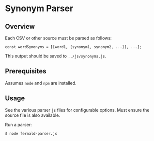 # Synonym Parser

## Overview

Each CSV or other source must be parsed as follows:
```
const wordSynonyms = [[word1, [synonym1, synonym2, ...]], ...];
```

This output should be saved to `../js/synonyms.js`.

## Prerequisites

Assumes `node` and `npm` are installed.

## Usage

See the various parser `js` files for configurable options.  Must ensure the source file is also available.

Run a parser:
```sh
$ node fernald-parser.js
```
